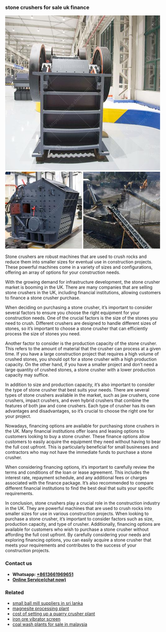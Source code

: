 <h3>stone crushers for sale uk finance</h3><img src='1706754262.jpg' alt=''><p>Stone crushers are robust machines that are used to crush rocks and reduce them into smaller sizes for eventual use in construction projects. These powerful machines come in a variety of sizes and configurations, offering an array of options for your construction needs.</p><p>With the growing demand for infrastructure development, the stone crusher market is booming in the UK. There are many companies that are selling stone crushers in the UK, including financial institutions, allowing customers to finance a stone crusher purchase.</p><p>When deciding on purchasing a stone crusher, it’s important to consider several factors to ensure you choose the right equipment for your construction needs. One of the crucial factors is the size of the stones you need to crush. Different crushers are designed to handle different sizes of stones, so it’s important to choose a stone crusher that can efficiently process the size of stones you need.</p><p>Another factor to consider is the production capacity of the stone crusher. This refers to the amount of material that the crusher can process at a given time. If you have a large construction project that requires a high volume of crushed stones, you should opt for a stone crusher with a high production capacity. On the other hand, if you have a smaller project and don’t need a large quantity of crushed stones, a stone crusher with a lower production capacity may suffice.</p><p>In addition to size and production capacity, it’s also important to consider the type of stone crusher that best suits your needs. There are several types of stone crushers available in the market, such as jaw crushers, cone crushers, impact crushers, and even hybrid crushers that combine the features of both jaw and cone crushers. Each type of crusher has its own advantages and disadvantages, so it’s crucial to choose the right one for your project.</p><p>Nowadays, financing options are available for purchasing stone crushers in the UK. Many financial institutions offer loans and leasing options to customers looking to buy a stone crusher. These finance options allow customers to easily acquire the equipment they need without having to bear the full cost upfront. This is particularly beneficial for small businesses and contractors who may not have the immediate funds to purchase a stone crusher.</p><p>When considering financing options, it’s important to carefully review the terms and conditions of the loan or lease agreement. This includes the interest rate, repayment schedule, and any additional fees or charges associated with the finance package. It’s also recommended to compare different financial institutions to find the best deal that suits your specific requirements.</p><p>In conclusion, stone crushers play a crucial role in the construction industry in the UK. They are powerful machines that are used to crush rocks into smaller sizes for use in various construction projects. When looking to purchase a stone crusher, it’s important to consider factors such as size, production capacity, and type of crusher. Additionally, financing options are available for customers who wish to purchase a stone crusher without affording the full cost upfront. By carefully considering your needs and exploring financing options, you can easily acquire a stone crusher that meets your requirements and contributes to the success of your construction projects.</p><h3>Contact us</h3><ul><li><strong>Whatsapp:&nbsp;<a href="https://wa.me/8613661969651">+8613661969651</a></strong></li><li><a href="https://swt.shibang-china.com/?git&amp;zhl&amp;stone crushers for sale uk finance"><strong>Online Service(chat now)</strong></a></li></ul><h3>Related</h3><ul><li><a href='small ball mill suppliers in sri lanka.md'>small ball mill suppliers in sri lanka</a></li><li><a href='magnesite processing plant.md'>magnesite processing plant</a></li><li><a href='cost of setting up a quarry crusher plant.md'>cost of setting up a quarry crusher plant</a></li><li><a href='iron ore vibrator screen.md'>iron ore vibrator screen</a></li><li><a href='coal wash plants for sale in malaysia.md'>coal wash plants for sale in malaysia</a></li></ul>